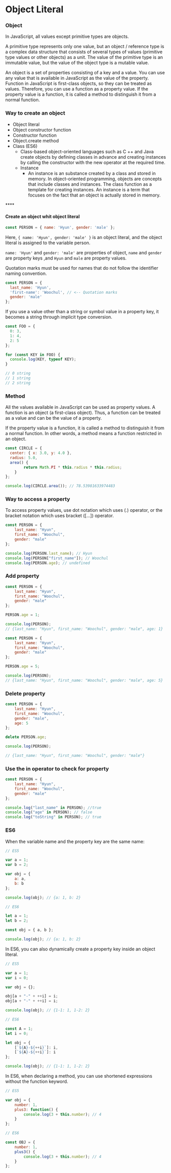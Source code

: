 # Object Literal

### Object

In JavaScript, all values except primitive types are objects.

A primitive type represents only one value, but an object / reference type is a complex data structure that consists of several types of values \(primitive type values or other objects\) as a unit. The value of the primitive type is an immutable value, but the value of the object type is a mutable value.

An object is a set of properties consisting of a key and a value. You can use any value that is available in JavaScript as the value of the property. Function in JavaScript is first-class objects, so they can be treated as values. Therefore, you can use a function as a property value. If the property value is a function, it is called a method to distinguish it from a normal function.

#### 

### Way to create an object

* Object literal
* Object constructor function
* Constructor function
* Object.create method
* Class \(ES6\)
  * Class-based object-oriented languages such as C ++ and Java create objects by defining classes in advance and creating instances by calling the constructor with the new operator at the required time.
  * Instance
    * An instance is an substance created by a class and stored in memory. In object-oriented programming, objects are concepts that include classes and instances. The class function as a template for creating instances. An instance is a term that focuses on the fact that an object is actually stored in memory.

\*\*\*\*

#### **Create an object whit object literal**

```javascript
const PERSON = { name: 'Hyun', gender: 'male' };
```

Here, `{ name: 'Hyun', gender: 'male' }` is an object literal, and the object literal is assigned to the variable person.

`name: 'Hyun'` and `gender: 'male'` are properties of object, `name` and `gender` are property keys ,and `Hyun` and `male` are property values.

Quotation marks must be used for names that do not follow the identifier naming convention.

```javascript
const PERSON = {
  last_name: 'Hyun',
  'first-name': 'Woochul', // <-- Quotation marks
  gender: 'male'
};
```

If you use a value other than a string or symbol value in a property key, it becomes a string through implicit type conversion.

```javascript
const FOO = {
  0: 3,
  1: 4,
  2: 5
};

for (const KEY in FOO) {
  console.log(KEY, typeof KEY);
}

// 0 string
// 1 string
// 2 string
```

#### 

### Method

All the values available in JavaScript can be used as property values. A function is an object \(a first-class object\). Thus, a function can be treated as a value and can be the value of a property.

If the property value is a function, it is called a method to distinguish it from a normal function. In other words, a method means a function restricted in an object.

```javascript
const CIRCLE = {
  center: { x: 3.0, y: 4.0 },
  radius: 5.0,
  area() {
        return Math.PI * this.radius * this.radius;
    }
};

console.log(CIRCLE.area()); // 78.53981633974483
```

#### 

### Way to access a property

To access property values, use dot notation which uses \(.\) operator, or the bracket notation which uses bracket \(\[...\]\) operator.

```javascript
const PERSON = {
    last_name: "Hyun",
    first_name: "Woochul",
    gender: "male"
};

console.log(PERSON.last_name); // Hyun
console.log(PERSON["first_name"]); // Woochul
console.log(PERSON.age); // undefined
```

#### 

### Add property

```javascript
const PERSON = {
    last_name: "Hyun",
    first_name: "Woochul",
    gender: "male"
};

PERSON.age = 1;

console.log(PERSON);
// {last_name: "Hyun", first_name: "Woochul", gender: "male", age: 1}
```

```javascript
const PERSON = {
    last_name: "Hyun",
    first_name: "Woochul",
    gender: "male"
};

PERSON.age = 5;

console.log(PERSON);
// {last_name: "Hyun", first_name: "Woochul", gender: "male", age: 5}
```

#### 

### Delete property

```javascript
const PERSON = {
    last_name: "Hyun",
    first_name: "Woochul",
    gender: "male",
    age: 5
};

delete PERSON.age;

console.log(PERSON);

// {last_name: "Hyun", first_name: "Woochul", gender: "male"}
```

#### 

### Use the in operator to check for property

```javascript
const PERSON = {
    last_name: "Hyun",
    first_name: "Woochul",
    gender: "male"
};

console.log("last_name" in PERSON); //true
console.log("age" in PERSON); // false
console.log("toString" in PERSON); // true
```



### ES6

When the variable name and the property key are the same name:

```javascript
// ES5

var a = 1;
var b = 2;

var obj = {
    a: a,
    b: b
};

console.log(obj); // {a: 1, b: 2}
```

```javascript
// ES6

let a = 1;
let b = 2;

const obj = { a, b };

console.log(obj); // {a: 1, b: 2}
```

In ES6, you can also dynamically create a property key inside an object literal.

```javascript
// ES5

var a = 1;
var i = 0;

var obj = {};

obj[a + "-" + ++i] = i;
obj[a + "-" + ++i] = i;

console.log(obj); // {1-1: 1, 1-2: 2}
```

```javascript
// ES6

const A = 1;
let i = 0;

let obj = {
    [`${A}-${++i}`]: i,
    [`${A}-${++i}`]: i
};

console.log(obj); // {1-1: 1, 1-2: 2}
```

In ES6, when declaring a method, you can use shortened expressions without the function keyword.

```javascript
// ES5

var obj = {
    number: 1,
    plus3: function() {
        console.log(3 + this.number); // 4
    }
};
```

```javascript
// ES6

const OBJ = {
    number: 1,
    plus3() {
        console.log(3 + this.number); // 4
    }
};
```

